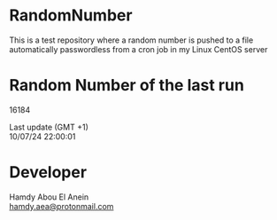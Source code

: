 # RandomNumber    
This is a test repository where a random number is pushed to a file automatically passwordless from a cron job in my Linux CentOS server    
# Random Number of the last run   
16184
      
Last update (GMT +1)    
10/07/24 22:00:01
# Developer    
Hamdy Abou El Anein   
hamdy.aea@protonmail.com
